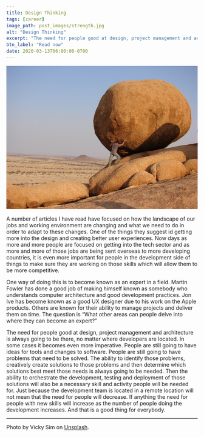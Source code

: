 ```yaml
---
title: Design Thinking
tags: [career]
image_path: post_images/strength.jpg
alt: "Design Thinking"
excerpt: "The need for people good at design, project management and architecture is always going to be there, no matter where developers are located."
btn_label: "Read now"
date: 2020-03-13T06:00:00-0700
---
```

![strength][image]

A number of articles I have read have focused on how the landscape of our jobs and working environment are changing and what we need to do in order to adapt to these changes. One of the things they suggest id getting more into the design and creating better user experiences. Now days as more and more people are focused on getting into the tech sector and as more and more of those jobs are being sent overseas to more developing countries, it is even more important for people in the development side of things to make sure they are working on those skills which will allow them to be more competitive.

One way of doing this is to become known as an expert in a field. Martin Fowler has done a good job of making himself known as somebody who understands computer architecture and good development practices. Jon Ive has become known as a good UX designer due to his work on the Apple products. Others are known for their ability to manage projects and deliver them on time. The question is “What other areas can people delve into where they can become an expert?”  

The need for people good at design, project management and architecture is always going to be there, no matter where developers are located. In some cases it becomes even more imperative. People are still going to have ideas for tools and changes to software. People are still going to have problems that need to be solved. The ability to identify those problems, creatively create solutions to those problems and then determine which solutions best meet those needs is always going to be needed. Then the ability to orchestrate the development, testing and deployment of those solutions will also be a necessary skill and activity people will be needed for. Just because the development team is located in a remote location will not mean that the need for people will decrease. If anything the need for people with new skills will increase as the number of people doing the development increases.
And that is a good thing for everybody.

---
Photo by Vicky Sim on [Unsplash][unsplash].

[image]: /images/post_images/strength.jpg
[unsplash]: https://unsplash.com/photos/mj51pZwan9c